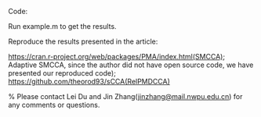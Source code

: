 Code:

Run example.m to get the results.

Reproduce the results presented in the article:

https://cran.r-project.org/web/packages/PMA/index.html(SMCCA);
Adaptive SMCCA, since the author did not have open source code, we have presented our reproduced code);
https://github.com/theorod93/sCCA(RelPMDCCA)

% Please contact Lei Du and Jin Zhang(jinzhang@mail.nwpu.edu.cn) for any comments or questions.
